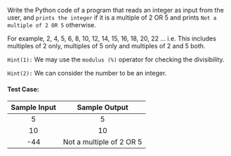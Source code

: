 Write the Python code of a program that reads an integer as input from the user, and `prints the integer` if it is a multiple of 2 OR 5 and prints `Not a multiple of 2 OR 5` otherwise.

For example, 2, 4, 5, 6, 8, 10, 12, 14, 15, 16, 18, 20, 22 … i.e. This includes multiples of 2 only, multiples of 5 only and multiples of 2 and 5 both.

`Hint(1):` We may use the `modulus (%)` operator for checking the divisibility.

`Hint(2):` We can consider the number to be an integer.

#### Test Case:

| Sample Input |      Sample Output       |
| :----------: | :----------------------: |
|      5       |            5             |
|      10      |            10            |
|     -44      | Not a multiple of 2 OR 5 |
